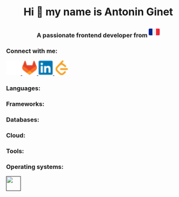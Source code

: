 <h1 align="center">Hi 🙋 my name is Antonin Ginet</h1>
<h3 align="center">A passionate frontend developer from <img src="svg/france.svg" alt="France" width="30" height="30" /></h3>

<h3>Connect with me:</h3>
<p>
  <a href="https://github.com/Ryubi98" target="_blank">
    <img src="svg/github.svg" alt="Github - Ryubi98" width="40" height="40"/>
  </a>
  <a href="https://gitlab.com/Ryubi98" target="_blank">
    <img src="svg/gitlab.svg" alt="Gitlab - Ryubi98" width="40" height="40"/>
  </a>
  <a href="https://www.linkedin.com/in/antonin-ginet" target="_blank">
    <img src="svg/linkedin.svg" alt="LinkedIn - antonin-ginet" width="40" height="40"/>
  </a>
  <a href="https://leetcode.com/Ryubi98" target="_blank">
    <img src="svg/leetcode.svg" alt="LeetCode - Ryubi98" width="40" height="40"/>
  </a>
</p>

<h3>Languages:</h3>
<h3>Frameworks:</h3>
<h3>Databases:</h3>
<h3>Cloud:</h3>
<h3>Tools:</h3>
<h3>Operating systems:</h3>
<p>
  <a href="" target="_blank">
    <img src="" alt="" width="40" height="40"/>
  </a>
</p>

<!--
**Ryubi98/Ryubi98** is a ✨ _special_ ✨ repository because its `README.md` (this file) appears on your GitHub profile.

Here are some ideas to get you started:

- 🔭 I’m currently working on ...
- 🌱 I’m currently learning ...
- 👯 I’m looking to collaborate on ...
- 🤔 I’m looking for help with ...
- 💬 Ask me about ...
- 📫 How to reach me: ...
- 😄 Pronouns: ...
- ⚡ Fun fact: ...
-->

